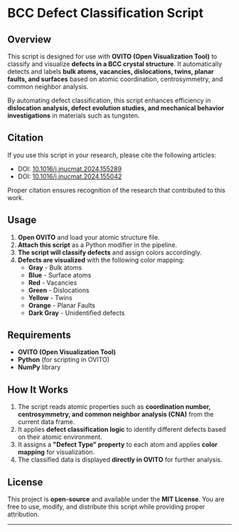 # BCC Defect Classification Script

## Overview
This script is designed for use with **OVITO (Open Visualization Tool)** to classify and visualize **defects in a BCC crystal structure**. It automatically detects and labels **bulk atoms, vacancies, dislocations, twins, planar faults, and surfaces** based on atomic coordination, centrosymmetry, and common neighbor analysis.

By automating defect classification, this script enhances efficiency in **dislocation analysis, defect evolution studies, and mechanical behavior investigations** in materials such as tungsten.

## Citation
If you use this script in your research, please cite the following articles:

- DOI: [10.1016/j.jnucmat.2024.155289](https://doi.org/10.1016/j.jnucmat.2024.155289)  
- DOI: [10.1016/j.jnucmat.2024.155042](https://doi.org/10.1016/j.jnucmat.2024.155042)  

Proper citation ensures recognition of the research that contributed to this work.

## Usage

1. **Open OVITO** and load your atomic structure file.
2. **Attach this script** as a Python modifier in the pipeline.
3. **The script will classify defects** and assign colors accordingly.
4. **Defects are visualized** with the following color mapping:
   - **Gray** - Bulk atoms
   - **Blue** - Surface atoms
   - **Red** - Vacancies
   - **Green** - Dislocations
   - **Yellow** - Twins
   - **Orange** - Planar Faults
   - **Dark Gray** - Unidentified defects

## Requirements

- **OVITO (Open Visualization Tool)**  
- **Python** (for scripting in OVITO)  
- **NumPy** library  

## How It Works

1. The script reads atomic properties such as **coordination number, centrosymmetry, and common neighbor analysis (CNA)** from the current data frame.
2. It applies **defect classification logic** to identify different defects based on their atomic environment.
3. It assigns a **"Defect Type" property** to each atom and applies **color mapping** for visualization.
4. The classified data is displayed **directly in OVITO** for further analysis.

## License

This project is **open-source** and available under the **MIT License**. You are free to use, modify, and distribute this script while providing proper attribution.

---
